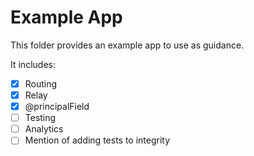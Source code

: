 # Example App

This folder provides an example app to use as guidance.

It includes:

- [x] Routing
- [x] Relay
- [x] @principalField
- [ ] Testing
- [ ] Analytics
- [ ] Mention of adding tests to integrity
